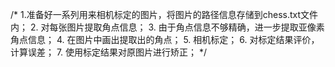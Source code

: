 /*
1.准备好一系列用来相机标定的图片，将图片的路径信息存储到chess.txt文件内；
2. 对每张图片提取角点信息；
3. 由于角点信息不够精确，进一步提取亚像素角点信息；
4. 在图片中画出提取出的角点；
5. 相机标定；
6. 对标定结果评价，计算误差；
7. 使用标定结果对原图片进行矫正；
*/
